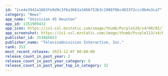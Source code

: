 ```yaml
---
id: "1ce4e3942a1663fe9d9c3f6a3663a3466753b3c1988f8bc4833f2ccc0b4e3ca7"
category: "News"
app_name: "Univision 45 Houston"
app_id: 1351909432
app_icon: https://is1-ssl.mzstatic.com/image/thumb/Purple126/v4/00/01/78/0001788c-ef86-9e39-4abf-adc7cdbb69c7/AppIcon-0-0-1x_U007emarketing-0-0-0-7-0-0-sRGB-0-0-0-GLES2_U002c0-512MB-85-220-0-0.png/1024x1024bb.png
app_screenshot: https://is1-ssl.mzstatic.com/image/thumb/Purple113/v4/0d/d2/03/0dd20389-a6a7-1526-bbb5-0a6f8004a731/pr_source.jpg/1242x2688bb.png
publisher_id: 353665653
publisher_name: "TelevisaUnivision Interactive, Inc."
rank: 353
most_recent_release: 2023-12-07 00:00:00
release_count_in_past_year: 2
release_count_in_past_year_category: 9
release_count_in_past_year_top_in_category: 32
---
```


